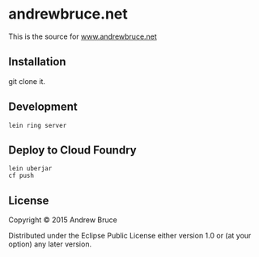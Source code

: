 # andrewbruce.net

This is the source for www.andrewbruce.net

## Installation

git clone it.

## Development

`lein ring server`

## Deploy to Cloud Foundry

```
lein uberjar
cf push
```

## License

Copyright © 2015 Andrew Bruce

Distributed under the Eclipse Public License either version 1.0 or (at
your option) any later version.
